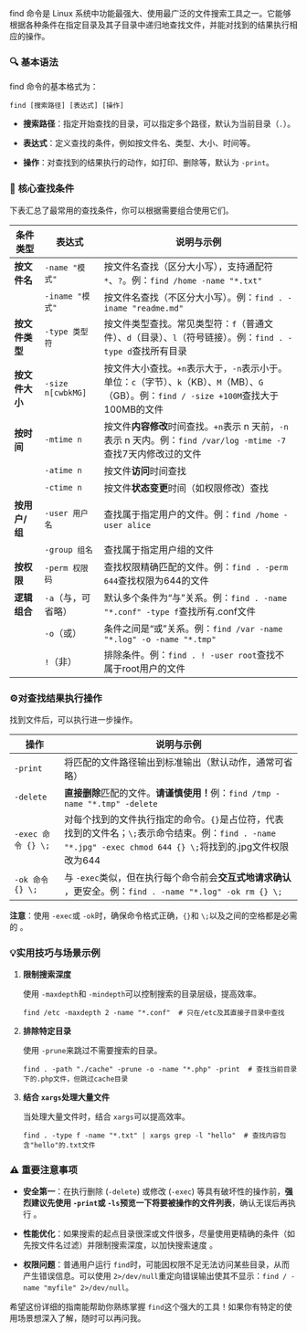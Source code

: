 find 命令是 Linux 系统中功能最强大、使用最广泛的文件搜索工具之一。它能够根据各种条件在指定目录及其子目录中递归地查找文件，并能对找到的结果执行相应的操作。

### 🔍 ​**​基本语法​**​

find 命令的基本格式为：

```
find [搜索路径] [表达式] [操作]
```

- ​**​搜索路径​**​：指定开始查找的目录，可以指定多个路径，默认为当前目录（`.`）。
    
- ​**​表达式​**​：定义查找的条件，例如按文件名、类型、大小、时间等。
    
- ​**​操作​**​：对查找到的结果执行的动作，如打印、删除等，默认为 `-print`。
    

### 📝 ​**​核心查找条件​**​

下表汇总了最常用的查找条件，你可以根据需要组合使用它们。

|条件类型|表达式|说明与示例|
|---|---|---|
|​**​按文件名​**​|`-name "模式"`|按文件名查找（区分大小写），支持通配符 `*`、`?`。例：`find /home -name "*.txt"`|
||`-iname "模式"`|按文件名查找（不区分大小写）。例：`find . -iname "readme.md"`|
|​**​按文件类型​**​|`-type 类型符`|按文件类型查找。常见类型符：`f`（普通文件）、`d`（目录）、`l`（符号链接）。例：`find . -type d`查找所有目录|
|​**​按文件大小​**​|`-size n[cwbkMG]`|按文件大小查找。`+n`表示大于，`-n`表示小于。单位：`c`（字节）、`k`（KB）、`M`（MB）、`G`（GB）。例：`find / -size +100M`查找大于100MB的文件|
|​**​按时间​**​|`-mtime n`|按文件​**​内容修改​**​时间查找。`+n`表示 n 天前，`-n`表示 n 天内。例：`find /var/log -mtime -7`查找7天内修改过的文件|
||`-atime n`|按文件​**​访问​**​时间查找|
||`-ctime n`|按文件​**​状态变更​**​时间（如权限修改）查找|
|​**​按用户/组​**​|`-user 用户名`|查找属于指定用户的文件。例：`find /home -user alice`|
||`-group 组名`|查找属于指定用户组的文件|
|​**​按权限​**​|`-perm 权限码`|查找权限精确匹配的文件。例：`find . -perm 644`查找权限为644的文件|
|​**​逻辑组合​**​|`-a`（与，可省略）|默认多个条件为“与”关系。例：`find . -name "*.conf" -type f`查找所有.conf文件|
||`-o`（或）|条件之间是“或”关系。例：`find /var -name "*.log" -o -name "*.tmp"`|
||`!`（非）|排除条件。例：`find . ! -user root`查找不属于root用户的文件|

### ⚙️ ​**​对查找结果执行操作​**​

找到文件后，可以执行进一步操作。

|操作|说明与示例|
|---|---|
|`-print`|将匹配的文件路径输出到标准输出（默认动作，通常可省略）|
|`-delete`|​**​直接删除​**​匹配的文件。​**​请谨慎使用！​**​ 例：`find /tmp -name "*.tmp" -delete`|
|`-exec 命令 {} \;`|对每个找到的文件执行指定的命令。`{}`是占位符，代表找到的文件名；`\;`表示命令结束。例：`find . -name "*.jpg" -exec chmod 644 {} \;`将找到的.jpg文件权限改为644|
|`-ok 命令 {} \;`|与 `-exec`类似，但在执行每个命令前会​**​交互式地请求确认​**​，更安全。例：`find . -name "*.log" -ok rm {} \;`|

​**​注意​**​：使用 `-exec`或 `-ok`时，确保命令格式正确，`{}`和 `\;`以及之间的空格都是必需的 。

### 💡 ​**​实用技巧与场景示例​**​

1. ​**​限制搜索深度​**​
    
    使用 `-maxdepth`和 `-mindepth`可以控制搜索的目录层级，提高效率。
    
    ```
    find /etc -maxdepth 2 -name "*.conf"  # 只在/etc及其直接子目录中查找
    ```
    
2. ​**​排除特定目录​**​
    
    使用 `-prune`来跳过不需要搜索的目录。
    
    ```
    find . -path "./cache" -prune -o -name "*.php" -print  # 查找当前目录下的.php文件，但跳过cache目录
    ```
    
3. ​**​结合 `xargs`处理大量文件​**​
    
    当处理大量文件时，结合 `xargs`可以提高效率。
    
    ```
    find . -type f -name "*.txt" | xargs grep -l "hello"  # 查找内容包含"hello"的.txt文件
    ```
    

### ⚠️ ​**​重要注意事项​**​

- ​**​安全第一​**​：在执行删除 (`-delete`) 或修改 (`-exec`) 等具有破坏性的操作前，​**​强烈建议先使用 `-print`或 `-ls`预览一下将要被操作的文件列表​**​，确认无误后再执行 。
    
- ​**​性能优化​**​：如果搜索的起点目录很深或文件很多，尽量使用更精确的条件（如先按文件名过滤）并限制搜索深度，以加快搜索速度 。
    
- ​**​权限问题​**​：普通用户运行 `find`时，可能因权限不足无法访问某些目录，从而产生错误信息。可以使用 `2>/dev/null`重定向错误输出使其不显示：`find / -name "myfile" 2>/dev/null`。
    

希望这份详细的指南能帮助你熟练掌握 `find`这个强大的工具！如果你有特定的使用场景想深入了解，随时可以再问我。